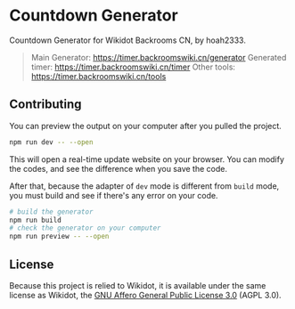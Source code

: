 # Countdown Generator

Countdown Generator for Wikidot Backrooms CN, by hoah2333.

> Main Generator: https://timer.backroomswiki.cn/generator
> Generated timer: https://timer.backroomswiki.cn/timer
> Other tools: https://timer.backroomswiki.cn/tools

## Contributing

You can preview the output on your computer after you pulled the project.

```bash
npm run dev -- --open
```

This will open a real-time update website on your browser. You can modify the codes, and see the difference when you save the code.

After that, because the adapter of `dev` mode is different from `build` mode, you must build and see if there's any error on your code.

```bash
# build the generator
npm run build
# check the generator on your computer
npm run preview -- --open
```

## License
Because this project is relied to Wikidot, it is available under the same license as Wikidot, the [GNU Affero General Public License 3.0](https://www.gnu.org/licenses/agpl-3.0.en.html) (AGPL 3.0).
